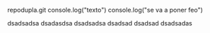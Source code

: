 repodupla.git 
console.log("texto")
console.log("se va a poner feo")

dsadsadsa
dsadasdsa
dsadsadsa
dsadsad
dsadsad
dsadsadas